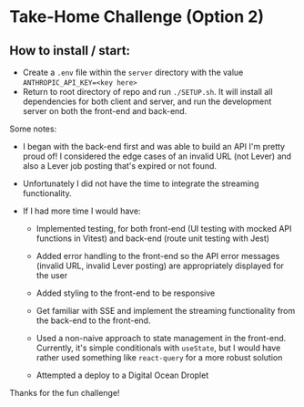 # Take-Home Challenge (Option 2)

## How to install / start:

- Create a `.env` file within the `server` directory with the value `ANTHROPIC_API_KEY=<key here>`
- Return to root directory of repo and run `./SETUP.sh`. It will install all dependencies for both client and server, and run the development server on both the front-end and back-end.

Some notes:

- I began with the back-end first and was able to build an API I'm pretty proud of! I considered the edge cases of an invalid URL (not Lever) and also a Lever job posting that's expired or not found.

- Unfortunately I did not have the time to integrate the streaming functionality.

- If I had more time I would have:

  - Implemented testing, for both front-end (UI testing with mocked API functions in Vitest) and back-end (route unit testing with Jest)
 
  - Added error handling to the front-end so the API error messages (invalid URL, invalid Lever posting) are appropriately displayed for the user

  - Added styling to the front-end to be responsive

  - Get familiar with SSE and implement the streaming functionality from the back-end to the front-end.

  - Used a non-naive approach to state management in the front-end. Currently, it's simple conditionals with `useState`, but I would have rather used something like `react-query` for a more robust solution

  - Attempted a deploy to a Digital Ocean Droplet

Thanks for the fun challenge!
